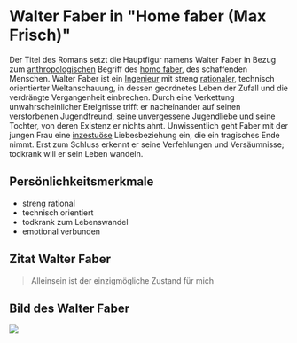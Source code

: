 # Walter Faber in "Home faber (Max Frisch)"

Der Titel des Romans setzt die Hauptfigur namens Walter Faber in Bezug zum [anthropologischen](https://de.wikipedia.org/wiki/Anthropologie) Begriff des [homo faber](https://de.wikipedia.org/wiki/Homo_faber_(Anthropologie)), des schaffenden Menschen. 
Walter Faber ist ein [Ingenieur](https://de.wikipedia.org/wiki/Ingenieur) mit streng [rationaler](https://de.wikipedia.org/wiki/Rationalität), technisch orientierter Weltanschauung, in dessen geordnetes Leben der  Zufall und die verdrängte Vergangenheit einbrechen. Durch eine  Verkettung unwahrscheinlicher Ereignisse trifft er nacheinander auf  seinen verstorbenen Jugendfreund, seine unvergessene Jugendliebe und  seine Tochter, von deren Existenz er nichts ahnt. Unwissentlich geht  Faber mit der jungen Frau eine [inzestuöse](https://de.wikipedia.org/wiki/Inzest) Liebesbeziehung ein, die ein tragisches Ende nimmt. 
Erst zum Schluss  erkennt er seine Verfehlungen und Versäumnisse; todkrank will er sein  Leben wandeln.

## Persönlichkeitsmerkmale

* streng rational
* technisch orientiert
* todkrank zum Lebenswandel
* emotional verbunden

## Zitat Walter Faber

> Alleinsein ist der einzigmögliche Zustand für mich

## Bild des Walter Faber

<img src="https://www.google.com/url?sa=i&url=http%3A%2F%2Fessdeutschabi.blogspot.com%2F2013%2F11%2Fhomo-faber-1.html&psig=AOvVaw3GiAabrGGiu-NuufinLccl&ust=1593202972171000&source=images&cd=vfe&ved=0CAIQjRxqFwoTCLCC0tvlneoCFQAAAAAdAAAAABAE" />
